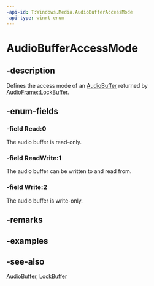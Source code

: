 ```yaml
---
-api-id: T:Windows.Media.AudioBufferAccessMode
-api-type: winrt enum
---
```


<!-- Enumeration syntax
public enum Windows.Media.AudioBufferAccessMode : int
-->

# AudioBufferAccessMode

## -description
Defines the access mode of an [AudioBuffer](audiobuffer.md) returned by [AudioFrame::LockBuffer](audioframe_lockbuffer_1248676457.md).

## -enum-fields
### -field Read:0
The audio buffer is read-only.

### -field ReadWrite:1
The audio buffer can be written to and read from.

### -field Write:2
The audio buffer is write-only.


## -remarks

## -examples

## -see-also
[AudioBuffer](audiobuffer.md), [LockBuffer](audioframe_lockbuffer.md)